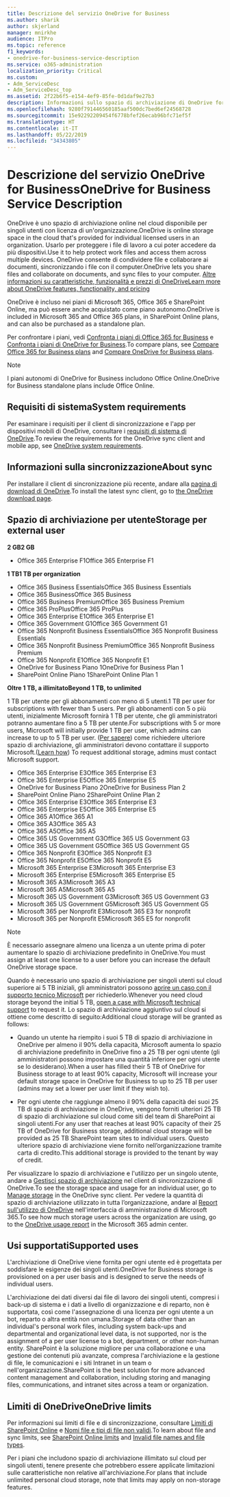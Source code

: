 ```yaml
---
title: Descrizione del servizio OneDrive for Business
ms.author: sharik
author: skjerland
manager: mnirkhe
audience: ITPro
ms.topic: reference
f1_keywords:
- onedrive-for-business-service-description
ms.service: o365-administration
localization_priority: Critical
ms.custom:
- Adm_ServiceDesc
- Adm_ServiceDesc_top
ms.assetid: 2f22b6f5-e154-4ef9-85fe-0d1daf9e27b3
description: Informazioni sullo spazio di archiviazione di OneDrive fornito per ogni piano di abbonamento.
ms.openlocfilehash: 9280f791446560185aaf500dc7bed6ef24568728
ms.sourcegitcommit: 15e92292209454f6778bfef26ecab96bfc71ef5f
ms.translationtype: HT
ms.contentlocale: it-IT
ms.lasthandoff: 05/22/2019
ms.locfileid: "34343805"
---
```

# <a name="onedrive-for-business-service-description"></a><span data-ttu-id="e9acd-103">Descrizione del servizio OneDrive for Business</span><span class="sxs-lookup"><span data-stu-id="e9acd-103">OneDrive for Business Service Description</span></span>

<span data-ttu-id="e9acd-104">OneDrive è uno spazio di archiviazione online nel cloud disponibile per singoli utenti con licenza di un'organizzazione.</span><span class="sxs-lookup"><span data-stu-id="e9acd-104">OneDrive is online storage space in the cloud that's provided for individual licensed users in an organization.</span></span> <span data-ttu-id="e9acd-105">Usarlo per proteggere i file di lavoro a cui poter accedere da più dispositivi.</span><span class="sxs-lookup"><span data-stu-id="e9acd-105">Use it to help protect work files and access them across multiple devices.</span></span> <span data-ttu-id="e9acd-106">OneDrive consente di condividere file e collaborare ai documenti, sincronizzando i file con il computer.</span><span class="sxs-lookup"><span data-stu-id="e9acd-106">OneDrive lets you share files and collaborate on documents, and sync files to your computer.</span></span> [<span data-ttu-id="e9acd-107">Altre informazioni su caratteristiche, funzionalità e prezzi di OneDrive</span><span class="sxs-lookup"><span data-stu-id="e9acd-107">Learn more about OneDrive features, functionality, and pricing</span></span>](https://go.microsoft.com/fwlink/?linkid=850345) 
  
<span data-ttu-id="e9acd-108">OneDrive è incluso nei piani di Microsoft 365, Office 365 e SharePoint Online, ma può essere anche acquistato come piano autonomo.</span><span class="sxs-lookup"><span data-stu-id="e9acd-108">OneDrive is included in Microsoft 365 and Office 365 plans, in SharePoint Online plans, and can also be purchased as a standalone plan.</span></span> 
    
<span data-ttu-id="e9acd-109">Per confrontare i piani, vedi [Confronta i piani di Office 365 for Business](https://go.microsoft.com/fwlink/?linkid=799177) e [Confronta i piani di OneDrive for Business](https://products.office.com/it-IT/onedrive-for-business/compare-onedrive-for-business-plans).</span><span class="sxs-lookup"><span data-stu-id="e9acd-109">To compare plans, see [Compare Office 365 for Business plans](https://go.microsoft.com/fwlink/?linkid=799177) and [Compare OneDrive for Business plans](https://products.office.com/en-us/onedrive-for-business/compare-onedrive-for-business-plans).</span></span> 
  
> [!NOTE]
> <span data-ttu-id="e9acd-110">I piani autonomi di OneDrive for Business includono Office Online.</span><span class="sxs-lookup"><span data-stu-id="e9acd-110">OneDrive for Business standalone plans include Office Online.</span></span> 
  
## <a name="system-requirements"></a><span data-ttu-id="e9acd-111">Requisiti di sistema</span><span class="sxs-lookup"><span data-stu-id="e9acd-111">System requirements</span></span>

<span data-ttu-id="e9acd-112">Per esaminare i requisiti per il client di sincronizzazione e l'app per dispositivi mobili di OneDrive, consultare i [requisiti di sistema di OneDrive](https://go.microsoft.com/fwlink/?linkid=837584).</span><span class="sxs-lookup"><span data-stu-id="e9acd-112">To review the requirements for the OneDrive sync client and mobile app, see [OneDrive system requirements](https://go.microsoft.com/fwlink/?linkid=837584).</span></span>
  
## <a name="about-sync"></a><span data-ttu-id="e9acd-113">Informazioni sulla sincronizzazione</span><span class="sxs-lookup"><span data-stu-id="e9acd-113">About sync</span></span>

<span data-ttu-id="e9acd-114">Per installare il client di sincronizzazione più recente, andare alla [pagina di download di OneDrive](https://onedrive.live.com/about/download/).</span><span class="sxs-lookup"><span data-stu-id="e9acd-114">To install the latest sync client, go to [the OneDrive download page](https://onedrive.live.com/about/download/).</span></span> 
  
## <a name="storage-space-per-user"></a><span data-ttu-id="e9acd-115">Spazio di archiviazione per utente</span><span class="sxs-lookup"><span data-stu-id="e9acd-115">Storage per external user</span></span>

<span data-ttu-id="e9acd-116">**2 GB**</span><span class="sxs-lookup"><span data-stu-id="e9acd-116">**2 GB**</span></span>

- <span data-ttu-id="e9acd-117">Office 365 Enterprise F1</span><span class="sxs-lookup"><span data-stu-id="e9acd-117">Office 365 Enterprise F1</span></span>

<span data-ttu-id="e9acd-118">**1 TB**</span><span class="sxs-lookup"><span data-stu-id="e9acd-118">**1 TB per organization**</span></span>

- <span data-ttu-id="e9acd-119">Office 365 Business Essentials</span><span class="sxs-lookup"><span data-stu-id="e9acd-119">Office 365 Business Essentials</span></span>
- <span data-ttu-id="e9acd-120">Office 365 Business</span><span class="sxs-lookup"><span data-stu-id="e9acd-120">Office 365 Business</span></span>
- <span data-ttu-id="e9acd-121">Office 365 Business Premium</span><span class="sxs-lookup"><span data-stu-id="e9acd-121">Office 365 Business Premium</span></span>
- <span data-ttu-id="e9acd-122">Office 365 ProPlus</span><span class="sxs-lookup"><span data-stu-id="e9acd-122">Office 365 ProPlus</span></span>
- <span data-ttu-id="e9acd-123">Office 365 Enterprise E1</span><span class="sxs-lookup"><span data-stu-id="e9acd-123">Office 365 Enterprise E1</span></span>
- <span data-ttu-id="e9acd-124">Office 365 Government G1</span><span class="sxs-lookup"><span data-stu-id="e9acd-124">Office 365 Government G1</span></span>
- <span data-ttu-id="e9acd-125">Office 365 Nonprofit Business Essentials</span><span class="sxs-lookup"><span data-stu-id="e9acd-125">Office 365 Nonprofit Business Essentials</span></span>
- <span data-ttu-id="e9acd-126">Office 365 Nonprofit Business Premium</span><span class="sxs-lookup"><span data-stu-id="e9acd-126">Office 365 Nonprofit Business Premium</span></span>
- <span data-ttu-id="e9acd-127">Office 365 Nonprofit E1</span><span class="sxs-lookup"><span data-stu-id="e9acd-127">Office 365 Nonprofit E1</span></span>
- <span data-ttu-id="e9acd-128">OneDrive for Business Piano 1</span><span class="sxs-lookup"><span data-stu-id="e9acd-128">OneDrive for Business Plan 1</span></span>
- <span data-ttu-id="e9acd-129">SharePoint Online Piano 1</span><span class="sxs-lookup"><span data-stu-id="e9acd-129">SharePoint Online Plan 1</span></span>

<span data-ttu-id="e9acd-130">**Oltre 1 TB, a illimitato**</span><span class="sxs-lookup"><span data-stu-id="e9acd-130">**Beyond 1 TB, to unlimited**</span></span>
 
<span data-ttu-id="e9acd-131">1 TB per utente per gli abbonamenti con meno di 5 utenti.</span><span class="sxs-lookup"><span data-stu-id="e9acd-131">1 TB per user for subscriptions with fewer than 5 users.</span></span> <span data-ttu-id="e9acd-132">Per gli abbonamenti con 5 o più utenti, inizialmente Microsoft fornirà 1 TB per utente, che gli amministratori potranno aumentare fino a 5 TB per utente.</span><span class="sxs-lookup"><span data-stu-id="e9acd-132">For subscriptions with 5 or more users, Microsoft will initially provide 1 TB per user, which admins can increase to up to 5 TB per user.</span></span> <span data-ttu-id="e9acd-133">([Per sapere](/onedrive/set-default-storage-space)) come richiedere ulteriore spazio di archiviazione, gli amministratori devono contattare il supporto Microsoft.</span><span class="sxs-lookup"><span data-stu-id="e9acd-133">([Learn how](/onedrive/set-default-storage-space)) To request additional storage, admins must contact Microsoft support.</span></span> 

- <span data-ttu-id="e9acd-134">Office 365 Enterprise E3</span><span class="sxs-lookup"><span data-stu-id="e9acd-134">Office 365 Enterprise E3</span></span>
- <span data-ttu-id="e9acd-135">Office 365 Enterprise E5</span><span class="sxs-lookup"><span data-stu-id="e9acd-135">Office 365 Enterprise E5</span></span>
- <span data-ttu-id="e9acd-136">OneDrive for Business Piano 2</span><span class="sxs-lookup"><span data-stu-id="e9acd-136">OneDrive for Business Plan 2</span></span>
- <span data-ttu-id="e9acd-137">SharePoint Online Piano 2</span><span class="sxs-lookup"><span data-stu-id="e9acd-137">SharePoint Online Plan 2</span></span>
- <span data-ttu-id="e9acd-138">Office 365 Enterprise E3</span><span class="sxs-lookup"><span data-stu-id="e9acd-138">Office 365 Enterprise E3</span></span>
- <span data-ttu-id="e9acd-139">Office 365 Enterprise E5</span><span class="sxs-lookup"><span data-stu-id="e9acd-139">Office 365 Enterprise E5</span></span>
- <span data-ttu-id="e9acd-140">Office 365 A1</span><span class="sxs-lookup"><span data-stu-id="e9acd-140">Office 365 A1</span></span>
- <span data-ttu-id="e9acd-141">Office 365 A3</span><span class="sxs-lookup"><span data-stu-id="e9acd-141">Office 365 A3</span></span>
- <span data-ttu-id="e9acd-142">Office 365 A5</span><span class="sxs-lookup"><span data-stu-id="e9acd-142">Office 365 A5</span></span>
- <span data-ttu-id="e9acd-143">Office 365 US Government G3</span><span class="sxs-lookup"><span data-stu-id="e9acd-143">Office 365 US Government G3</span></span>
- <span data-ttu-id="e9acd-144">Office 365 US Government G5</span><span class="sxs-lookup"><span data-stu-id="e9acd-144">Office 365 US Government G5</span></span>
- <span data-ttu-id="e9acd-145">Office 365 Nonprofit E3</span><span class="sxs-lookup"><span data-stu-id="e9acd-145">Office 365 Nonprofit E3</span></span> 
- <span data-ttu-id="e9acd-146">Office 365 Nonprofit E5</span><span class="sxs-lookup"><span data-stu-id="e9acd-146">Office 365 Nonprofit E5</span></span> 
- <span data-ttu-id="e9acd-147">Microsoft 365 Enterprise E3</span><span class="sxs-lookup"><span data-stu-id="e9acd-147">Microsoft 365 Enterprise E3</span></span>
- <span data-ttu-id="e9acd-148">Microsoft 365 Enterprise E5</span><span class="sxs-lookup"><span data-stu-id="e9acd-148">Microsoft 365 Enterprise E5</span></span>
- <span data-ttu-id="e9acd-149">Microsoft 365 A3</span><span class="sxs-lookup"><span data-stu-id="e9acd-149">Microsoft 365 A3</span></span>
- <span data-ttu-id="e9acd-150">Microsoft 365 A5</span><span class="sxs-lookup"><span data-stu-id="e9acd-150">Microsoft 365 A5</span></span>
- <span data-ttu-id="e9acd-151">Microsoft 365 US Government G3</span><span class="sxs-lookup"><span data-stu-id="e9acd-151">Microsoft 365 US Government G3</span></span>
- <span data-ttu-id="e9acd-152">Microsoft 365 US Government G5</span><span class="sxs-lookup"><span data-stu-id="e9acd-152">Microsoft 365 US Government G5</span></span>
- <span data-ttu-id="e9acd-153">Microsoft 365 per Nonprofit E3</span><span class="sxs-lookup"><span data-stu-id="e9acd-153">Microsoft 365 E3 for nonprofit</span></span>
- <span data-ttu-id="e9acd-154">Microsoft 365 per Nonprofit E5</span><span class="sxs-lookup"><span data-stu-id="e9acd-154">Microsoft 365 E5 for nonprofit</span></span>

  
> [!NOTE]
> <span data-ttu-id="e9acd-155">È necessario assegnare almeno una licenza a un utente prima di poter aumentare lo spazio di archiviazione predefinito in OneDrive.</span><span class="sxs-lookup"><span data-stu-id="e9acd-155">You must assign at least one license to a user before you can increase the default OneDrive storage space.</span></span> 
  
<span data-ttu-id="e9acd-156">Quando è necessario uno spazio di archiviazione per singoli utenti sul cloud superiore ai 5 TB iniziali, gli amministratori possono [aprire un caso con il supporto tecnico Microsoft](https://go.microsoft.com/fwlink/?linkid=869559) per richiederlo.</span><span class="sxs-lookup"><span data-stu-id="e9acd-156">Whenever you need cloud storage beyond the initial 5 TB, [open a case with Microsoft technical support](https://go.microsoft.com/fwlink/?linkid=869559) to request it.</span></span> <span data-ttu-id="e9acd-157">Lo spazio di archiviazione aggiuntivo sul cloud si ottiene come descritto di seguito:</span><span class="sxs-lookup"><span data-stu-id="e9acd-157">Additional cloud storage will be granted as follows:</span></span> 
  
- <span data-ttu-id="e9acd-158">Quando un utente ha riempito i suoi 5 TB di spazio di archiviazione in OneDrive per almeno il 90% della capacità, Microsoft aumenta lo spazio di archiviazione predefinito in OneDrive fino a 25 TB per ogni utente (gli amministratori possono impostare una quantità inferiore per ogni utente se lo desiderano).</span><span class="sxs-lookup"><span data-stu-id="e9acd-158">When a user has filled their 5 TB of OneDrive for Business storage to at least 90% capacity, Microsoft will increase your default storage space in OneDrive for Business to up to 25 TB per user (admins may set a lower per user limit if they wish to).</span></span> 
    
- <span data-ttu-id="e9acd-159">Per ogni utente che raggiunge almeno il 90% della capacità dei suoi 25 TB di spazio di archiviazione in OneDrive, vengono forniti ulteriori 25 TB di spazio di archiviazione sul cloud come siti del team di SharePoint ai singoli utenti.</span><span class="sxs-lookup"><span data-stu-id="e9acd-159">For any user that reaches at least 90% capacity of their 25 TB of OneDrive for Business storage, additional cloud storage will be provided as 25 TB SharePoint team sites to individual users.</span></span> <span data-ttu-id="e9acd-160">Questo ulteriore spazio di archiviazione viene fornito nell’organizzazione tramite carta di credito.</span><span class="sxs-lookup"><span data-stu-id="e9acd-160">This additional storage is provided to the tenant by way of credit.</span></span>
    
<span data-ttu-id="e9acd-161">Per visualizzare lo spazio di archiviazione e l'utilizzo per un singolo utente, andare a [Gestisci spazio di archiviazione](https://support.office.com/article/31519161-059C-4764-B6F8-F5CD29F7FE68) nel client di sincronizzazione di OneDrive.</span><span class="sxs-lookup"><span data-stu-id="e9acd-161">To see the storage space and usage for an individual user, go to [Manage storage](https://support.office.com/article/31519161-059C-4764-B6F8-F5CD29F7FE68) in the OneDrive sync client.</span></span> <span data-ttu-id="e9acd-162">Per vedere la quantità di spazio di archiviazione utilizzato in tutta l’organizzazione, andare al [Report sull'utilizzo di OneDrive](/office365/admin/activity-reports/onedrive-for-business-usage) nell'interfaccia di amministrazione di Microsoft 365.</span><span class="sxs-lookup"><span data-stu-id="e9acd-162">To see how much storage users across the organization are using, go to the [OneDrive usage report](/office365/admin/activity-reports/onedrive-for-business-usage) in the Microsoft 365 admin center.</span></span> 
   
## <a name="supported-uses"></a><span data-ttu-id="e9acd-163">Usi supportati</span><span class="sxs-lookup"><span data-stu-id="e9acd-163">Supported uses</span></span>

<span data-ttu-id="e9acd-164">L'archiviazione di OneDrive viene fornita per ogni utente ed è progettata per soddisfare le esigenze dei singoli utenti.</span><span class="sxs-lookup"><span data-stu-id="e9acd-164">OneDrive for Business storage is provisioned on a per user basis and is designed to serve the needs of individual users.</span></span>
  
<span data-ttu-id="e9acd-165">L'archiviazione dei dati diversi dai file di lavoro dei singoli utenti, compresi i back-up di sistema e i dati a livello di organizzazione e di reparto, non è supportata, così come l'assegnazione di una licenza per ogni utente a un bot, reparto o altra entità non umana.</span><span class="sxs-lookup"><span data-stu-id="e9acd-165">Storage of data other than an individual's personal work files, including system back-ups and departmental and organizational level data, is not supported, nor is the assignment of a per user license to a bot, department, or other non-human entity.</span></span> <span data-ttu-id="e9acd-166">SharePoint è la soluzione migliore per una collaborazione e una gestione dei contenuti più avanzate, compresa l'archiviazione e la gestione di file, le comunicazioni e i siti Intranet in un team o nell'organizzazione.</span><span class="sxs-lookup"><span data-stu-id="e9acd-166">SharePoint is the best solution for more advanced content management and collaboration, including storing and managing files, communications, and intranet sites across a team or organization.</span></span>
  
## <a name="onedrive-limits"></a><span data-ttu-id="e9acd-167">Limiti di OneDrive</span><span class="sxs-lookup"><span data-stu-id="e9acd-167">OneDrive limits</span></span>

<span data-ttu-id="e9acd-168">Per informazioni sui limiti di file e di sincronizzazione, consultare [Limiti di SharePoint Online](/office365/servicedescriptions/sharepoint-online-service-description/sharepoint-online-limits) e [Nomi file e tipi di file non validi](https://support.office.com/article/64883a5d-228e-48f5-b3d2-eb39e07630fa).</span><span class="sxs-lookup"><span data-stu-id="e9acd-168">To learn about file and sync limits, see [SharePoint Online limits](/office365/servicedescriptions/sharepoint-online-service-description/sharepoint-online-limits) and [Invalid file names and file types](https://support.office.com/article/64883a5d-228e-48f5-b3d2-eb39e07630fa).</span></span>
  
<span data-ttu-id="e9acd-169">Per i piani che includono spazio di archiviazione illimitato sul cloud per singoli utenti, tenere presente che potrebbero essere applicate limitazioni sulle caratteristiche non relative all'archiviazione.</span><span class="sxs-lookup"><span data-stu-id="e9acd-169">For plans that include unlimited personal cloud storage, note that limits may apply on non-storage features.</span></span> 
  

